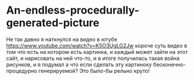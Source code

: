 # An-endless-procedurally-generated-picture

Не так давно я наткнулся на видео в ютубе https://www.youtube.com/watch?v=K5O3UgLG2Jw короче суть видео в том что есть на котором есть картинка, и каждый может зайти на этот сайт, и нарисовать на ней что-то, и в итоге получилась такая война рисунков, и я подумал а что если сделать эту картиноку бесконечно-процедурно генерируемой? Это было-бы рельно круто!
